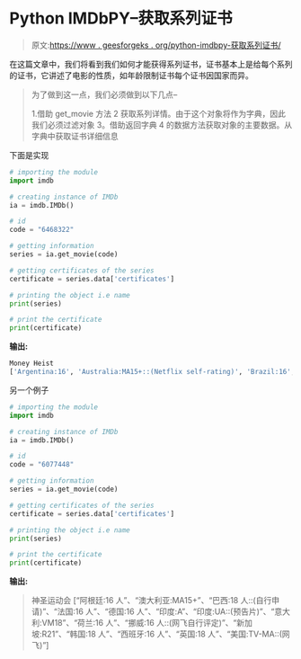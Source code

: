 # Python IMDbPY–获取系列证书

> 原文:[https://www . geesforgeks . org/python-imdbpy-获取系列证书/](https://www.geeksforgeeks.org/python-imdbpy-getting-the-certificates-of-the-series/)

在这篇文章中，我们将看到我们如何才能获得系列证书，证书基本上是给每个系列的证书，它讲述了电影的性质，如年龄限制证书每个证书因国家而异。

> 为了做到这一点，我们必须做到以下几点–
> 
> 1.借助 get_movie 方法
> 2 获取系列详情。由于这个对象将作为字典，因此我们必须过滤对象
> 3。借助返回字典
> 4 的数据方法获取对象的主要数据。从字典中获取证书详细信息

下面是实现

```py
# importing the module
import imdb

# creating instance of IMDb
ia = imdb.IMDb()

# id
code = "6468322"

# getting information
series = ia.get_movie(code)

# getting certificates of the series
certificate = series.data['certificates']

# printing the object i.e name
print(series)

# print the certificate
print(certificate)
```

**输出:**

```py
Money Heist
['Argentina:16', 'Australia:MA15+::(Netflix self-rating)', 'Brazil:16', 'Canada:TV-MA::(self-applied)', 'France:16', 'Germany:16', 'India:16+::(self-applied)', 'Italy:VM14', 'Japan:R18+::(self-applied)', 'Mexico:TV-MA::(self-applied)', 'Netherlands:12::(season 1)', 'Netherlands:16::(seasons 2-4)', 'Singapore:M18', 'South Korea:18', 'Spain:16', 'Turkey:15+', 'United Kingdom:15', 'United Kingdom:18::(season 4)', 'United States:TV-MA', 'Vietnam:C18']
```

另一个例子

```py
# importing the module
import imdb

# creating instance of IMDb
ia = imdb.IMDb()

# id
code = "6077448"

# getting information
series = ia.get_movie(code)

# getting certificates of the series
certificate = series.data['certificates']

# printing the object i.e name
print(series)

# print the certificate
print(certificate)
```

**输出:**

> 神圣运动会
> [“阿根廷:16 人”、“澳大利亚:MA15+”、“巴西:18 人::(自行申请)”、“法国:16 人”、“德国:16 人”、“印度:A”、“印度:UA::(预告片)”、“意大利:VM18”、“荷兰:16 人”、“挪威:16 人::(网飞自行评定)”、“新加坡:R21”、“韩国:18 人”、“西班牙:16 人”、“英国:18 人”、“美国:TV-MA::(网飞)”]